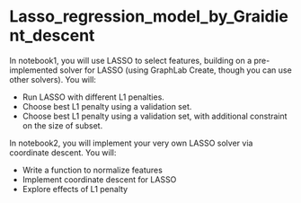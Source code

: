 # Lasso_regression_model_by_Graidient_descent
In notebook1, you will use LASSO to select features, building on a pre-implemented solver for LASSO (using GraphLab Create, though you can use other solvers). You will:
* Run LASSO with different L1 penalties.
* Choose best L1 penalty using a validation set.
* Choose best L1 penalty using a validation set, with additional constraint on the size of subset.

In  notebook2, you will implement your very own LASSO solver via coordinate descent. You will:
* Write a function to normalize features
* Implement coordinate descent for LASSO
* Explore effects of L1 penalty

